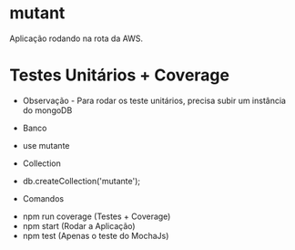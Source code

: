 # mutant

Aplicação rodando na rota da AWS.

# Testes Unitários + Coverage
- Observação - Para rodar os teste unitários, precisa subir um instância do mongoDB
* Banco
- use mutante
* Collection
- db.createCollection('mutante');
* Comandos
- npm run coverage (Testes + Coverage)
- npm start (Rodar a Aplicação)
- npm test (Apenas o teste do MochaJs)
